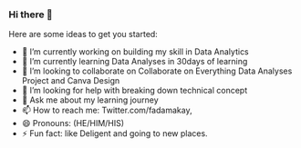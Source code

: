 ### Hi there 👋

Here are some ideas to get you started:

- 🔭 I’m currently working on building my skill in Data Analytics
- 🌱 I’m currently learning Data Analyses in 30days of learning
- 👯 I’m looking to collaborate on Collaborate on Everything Data Analyses Project and Canva Design 
- 🤔 I’m looking for help with breaking down technical concept
- 💬 Ask me about my learning journey
- 📫 How to reach me: Twitter.com/fadamakay, 
- 😄 Pronouns: (HE/HIM/HIS)
- ⚡ Fun fact: like Deligent and going to new places.

